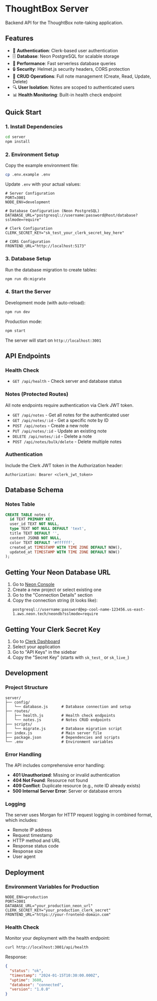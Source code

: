 # ThoughtBox Server

Backend API for the ThoughtBox note-taking application.

## Features

- 🔐 **Authentication**: Clerk-based user authentication
- 🗄️ **Database**: Neon PostgreSQL for scalable storage
- 🚀 **Performance**: Fast serverless database queries
- 🔒 **Security**: Helmet.js security headers, CORS protection
- 📝 **CRUD Operations**: Full note management (Create, Read, Update, Delete)
- 🔍 **User Isolation**: Notes are scoped to authenticated users
- 📊 **Health Monitoring**: Built-in health check endpoint

## Quick Start

### 1. Install Dependencies

```bash
cd server
npm install
```

### 2. Environment Setup

Copy the example environment file:

```bash
cp .env.example .env
```

Update `.env` with your actual values:

```env
# Server Configuration
PORT=3001
NODE_ENV=development

# Database Configuration (Neon PostgreSQL)
DATABASE_URL="postgresql://username:password@host/database?sslmode=require"

# Clerk Configuration
CLERK_SECRET_KEY="sk_test_your_clerk_secret_key_here"

# CORS Configuration
FRONTEND_URL="http://localhost:5173"
```

### 3. Database Setup

Run the database migration to create tables:

```bash
npm run db:migrate
```

### 4. Start the Server

Development mode (with auto-reload):

```bash
npm run dev
```

Production mode:

```bash
npm start
```

The server will start on `http://localhost:3001`

## API Endpoints

### Health Check
- `GET /api/health` - Check server and database status

### Notes (Protected Routes)
All note endpoints require authentication via Clerk JWT token.

- `GET /api/notes` - Get all notes for the authenticated user
- `GET /api/notes/:id` - Get a specific note by ID
- `POST /api/notes` - Create a new note
- `PUT /api/notes/:id` - Update an existing note
- `DELETE /api/notes/:id` - Delete a note
- `POST /api/notes/bulk/delete` - Delete multiple notes

### Authentication

Include the Clerk JWT token in the Authorization header:

```
Authorization: Bearer <clerk_jwt_token>
```

## Database Schema

### Notes Table

```sql
CREATE TABLE notes (
  id TEXT PRIMARY KEY,
  user_id TEXT NOT NULL,
  type TEXT NOT NULL DEFAULT 'text',
  title TEXT DEFAULT '',
  content JSONB NOT NULL,
  color TEXT DEFAULT '#ffffff',
  created_at TIMESTAMP WITH TIME ZONE DEFAULT NOW(),
  updated_at TIMESTAMP WITH TIME ZONE DEFAULT NOW()
);
```

## Getting Your Neon Database URL

1. Go to [Neon Console](https://console.neon.tech/)
2. Create a new project or select existing one
3. Go to the "Connection Details" section
4. Copy the connection string (it looks like):
   ```
   postgresql://username:password@ep-cool-name-123456.us-east-1.aws.neon.tech/neondb?sslmode=require
   ```

## Getting Your Clerk Secret Key

1. Go to [Clerk Dashboard](https://dashboard.clerk.com/)
2. Select your application
3. Go to "API Keys" in the sidebar
4. Copy the "Secret Key" (starts with `sk_test_` or `sk_live_`)

## Development

### Project Structure

```
server/
├── config/
│   └── database.js      # Database connection and setup
├── routes/
│   ├── health.js        # Health check endpoints
│   └── notes.js         # Notes CRUD endpoints
├── scripts/
│   └── migrate.js       # Database migration script
├── index.js             # Main server file
├── package.json         # Dependencies and scripts
└── .env                 # Environment variables
```

### Error Handling

The API includes comprehensive error handling:

- **401 Unauthorized**: Missing or invalid authentication
- **404 Not Found**: Resource not found
- **409 Conflict**: Duplicate resource (e.g., note ID already exists)
- **500 Internal Server Error**: Server or database errors

### Logging

The server uses Morgan for HTTP request logging in combined format, which includes:
- Remote IP address
- Request timestamp
- HTTP method and URL
- Response status code
- Response size
- User agent

## Deployment

### Environment Variables for Production

```env
NODE_ENV=production
PORT=3001
DATABASE_URL="your_production_neon_url"
CLERK_SECRET_KEY="your_production_clerk_secret"
FRONTEND_URL="https://your-frontend-domain.com"
```

### Health Check

Monitor your deployment with the health endpoint:

```bash
curl http://localhost:3001/api/health
```

Response:
```json
{
  "status": "ok",
  "timestamp": "2024-01-15T10:30:00.000Z",
  "uptime": 3600,
  "database": "connected",
  "version": "1.0.0"
}
```
